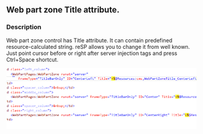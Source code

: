 ## Web part zone Title attribute. 

### Description
Web part zone control has Title attribute. It can contain predefined resource-calculated string.
reSP allows you to change it from well known.
Just point cursor before or right after server injection tags and press Ctrl+Space shortcut.

![Web part zone Title attribute image](../../../assets/webparttitle.gif)
